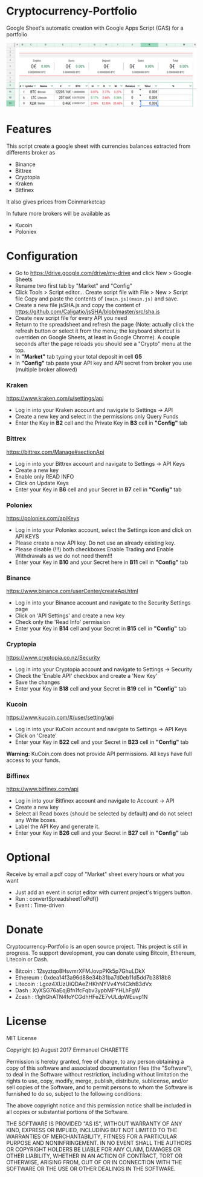 # Cryptocurrency-Portfolio
Google Sheet's automatic creation with Google Apps Script (GAS) for a portfolio

![img](sample.png)

Features
========
This script create a google sheet with currencies balances extracted from differents broker as

* Binance
* Bittrex
* Cryptopia
* Kraken
* Bitfinex

It also gives prices from Coinmarketcap

In future more brokers will be available as

* Kucoin
* Poloniex

Configuration
============
* Go to https://drive.google.com/drive/my-drive and click New > Google Sheets
* Rename two first tab by "Market" and "Config"
* Click Tools > Script editor...
  Create script file with File > New > Script file
  Copy and paste the contents of ```[main.js](main.js)``` and save.
* Create a new file jsSHA.js and copy the content of https://github.com/Caligatio/jsSHA/blob/master/src/sha.js
* Create new script file for every API you need
* Return to the spreadsheet and refresh the page (Note: actually click the refresh button or select it from the menu; the keyboard shortcut is overriden on Google Sheets, at least in Google Chrome). A couple seconds after the page reloads you should see a "Crypto" menu at the top.
* In **"Market"** tab typing your total deposit in cell **G5**
* In **"Config"** tab paste your API key and API secret from broker you use (multiple broker allowed)

### Kraken
https://www.kraken.com/u/settings/api
* Log in into your Kraken account and navigate to Settings -> API 
* Create a new key and select in the permissions only Query Funds
* Enter the Key in **B2** cell and the Private Key in **B3** cell in **"Config"** tab

### Bittrex
https://bittrex.com/Manage#sectionApi
* Log in into your Bittrex account and navigate to Settings -> API Keys 
* Create a new key
* Enable only READ INFO
* Click on Update Keys
* Enter your Key in **B6** cell and your Secret in **B7** cell in **"Config"** tab

### Poloniex
https://poloniex.com/apiKeys
* Log in into your Poloniex account, select the Settings icon and click on API KEYS
* Please create a new API key. Do not use an already existing key.
* Please disable (!!!) both checkboxes Enable Trading and Enable Withdrawals as we do not need them!!!
* Enter your Key in **B10** and your Secret here in **B11** cell in **"Config"** tab

### Binance
https://www.binance.com/userCenter/createApi.html
* Log in into your Binance account and navigate to the Security Settings page
* Click on 'API Settings' and create a new key
* Check only the 'Read Info' permission
* Enter your Key in **B14** cell and your Secret in **B15** cell in **"Config"** tab

### Cryptopia
https://www.cryptopia.co.nz/Security
* Log in into your Cryptopia account and navigate to Settings -> Security
* Check the 'Enable API' checkbox and create a 'New Key'
* Save the changes
* Enter your Key in **B18** cell and your Secret in **B19** cell in **"Config"** tab

### Kucoin
https://www.kucoin.com/#/user/setting/api
* Log in into your KuCoin account and navigate to Settings -> API Keys
* Click on 'Create'
* Enter your Key in **B22** cell and your Secret in **B23** cell in **"Config"** tab

__Warning:__ KuCoin.com does not provide API permissions. All keys have full access to your funds.

### Biffinex
https://www.bitfinex.com/api
* Log in into your Bitfinex account and navigate to Account -> API
* Create a new key
* Select all Read boxes (should be selected by default) and do not select any Write boxes.
* Label the API Key and generate it.
* Enter your Key in **B26** cell and your Secret in **B27** cell in **"Config"** tab

Optional
========

Receive by email a pdf copy of "Market" sheet every hours or what you want
* Just add an event in script editor with current project's triggers button.
* Run : convertSpreadsheetToPdf() 
* Event : Time-driven

Donate
======
Cryptocurrency-Portfolio is an open source project. This project is still in progress. To support development, you can donate using Bitcoin, Ethereum, Litecoin or Dash.

* Bitcoin : 12syztqo8HsvmrXFMJovpPKk5p7GhuLDkX
* Ethereum : 0xdea14f3a96d88e34b31ba7d0eb11d5dd7b3818b8
* Litecoin : Lgoz4XUzUiQDAeZHKhNYVv4Yt4CkhB3dVx
* Dash : XyXSG76aEqjBfn1fcFqbv3ypbMFYHLhFgW
* Zcash : t1ghGhATN4foYCGdhHFeZE7vULdpWEuvp1N

License
=======

MIT License

Copyright (c) August 2017 Emmanuel CHARETTE

Permission is hereby granted, free of charge, to any person obtaining a copy
of this software and associated documentation files (the "Software"), to deal
in the Software without restriction, including without limitation the rights
to use, copy, modify, merge, publish, distribute, sublicense, and/or sell
copies of the Software, and to permit persons to whom the Software is
furnished to do so, subject to the following conditions:

The above copyright notice and this permission notice shall be included in all
copies or substantial portions of the Software.

THE SOFTWARE IS PROVIDED "AS IS", WITHOUT WARRANTY OF ANY KIND, EXPRESS OR
IMPLIED, INCLUDING BUT NOT LIMITED TO THE WARRANTIES OF MERCHANTABILITY,
FITNESS FOR A PARTICULAR PURPOSE AND NONINFRINGEMENT. IN NO EVENT SHALL THE
AUTHORS OR COPYRIGHT HOLDERS BE LIABLE FOR ANY CLAIM, DAMAGES OR OTHER
LIABILITY, WHETHER IN AN ACTION OF CONTRACT, TORT OR OTHERWISE, ARISING FROM,
OUT OF OR IN CONNECTION WITH THE SOFTWARE OR THE USE OR OTHER DEALINGS IN THE
SOFTWARE.

